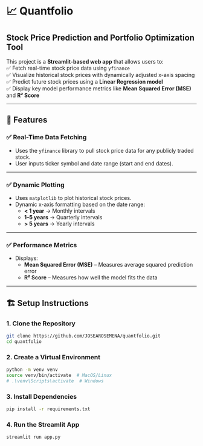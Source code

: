 # 📈 Quantfolio
## Stock Price Prediction and Portfolio Optimization Tool  
This project is a **Streamlit-based web app** that allows users to:  
✅ Fetch real-time stock price data using `yfinance`  
✅ Visualize historical stock prices with dynamically adjusted x-axis spacing  
✅ Predict future stock prices using a **Linear Regression model**  
✅ Display key model performance metrics like **Mean Squared Error (MSE)** and **R² Score**  

---

## 🚀 Features  
### ✅ **Real-Time Data Fetching**  
- Uses the `yfinance` library to pull stock price data for any publicly traded stock.  
- User inputs ticker symbol and date range (start and end dates).  

---

### ✅ **Dynamic Plotting**  
- Uses `matplotlib` to plot historical stock prices.  
- Dynamic x-axis formatting based on the date range:  
  - **< 1 year** → Monthly intervals  
  - **1–5 years** → Quarterly intervals  
  - **> 5 years** → Yearly intervals  

---

### ✅ **Performance Metrics**  
- Displays:  
  - **Mean Squared Error (MSE)** – Measures average squared prediction error  
  - **R² Score** – Measures how well the model fits the data  

---

## 🏗️ Setup Instructions  
### **1. Clone the Repository**  
```bash
git clone https://github.com/JOSEAROSEMENA/quantfolio.git
cd quantfolio
```

### **2. Create a Virtual Environment**
```bash
python -m venv venv  
source venv/bin/activate  # MacOS/Linux  
# .\venv\Scripts\activate  # Windows  
```

### **3. Install Dependencies**  
```bash
pip install -r requirements.txt  
```

### **4. Run the Streamlit App**  
```bash
streamlit run app.py  
```